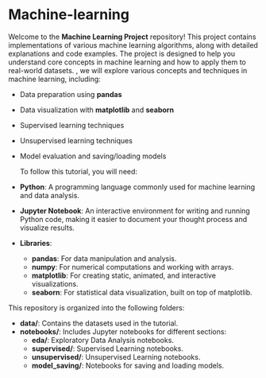 # Machine-learning
Welcome to the **Machine Learning Project** repository! This project contains implementations of various machine learning algorithms, along with detailed explanations and code examples. The project is designed to help you understand core concepts in machine learning and how to apply them to real-world datasets.
, we will explore various concepts and techniques in machine learning, including:

- Data preparation using **pandas**
- Data visualization with **matplotlib** and **seaborn**
- Supervised learning techniques
- Unsupervised learning techniques
- Model evaluation and saving/loading models

  To follow this tutorial, you will need:

- **Python**: A programming language commonly used for machine learning and data analysis.
- **Jupyter Notebook**: An interactive environment for writing and running Python code, making it easier to document your thought process and visualize results.
- **Libraries**:
  - **pandas**: For data manipulation and analysis.
  - **numpy**: For numerical computations and working with arrays.
  - **matplotlib**: For creating static, animated, and interactive visualizations.
  - **seaborn**: For statistical data visualization, built on top of matplotlib.

This repository is organized into the following folders:

- **data/**: Contains the datasets used in the tutorial.
- **notebooks/**: Includes Jupyter notebooks for different sections:
  - **eda/**: Exploratory Data Analysis notebooks.
  - **supervised/**: Supervised Learning notebooks.
  - **unsupervised/**: Unsupervised Learning notebooks.
  - **model_saving/**: Notebooks for saving and loading models.

